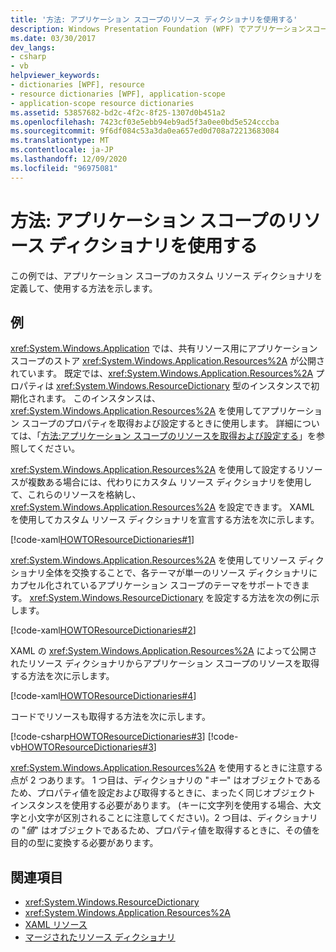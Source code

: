```yaml
---
title: '方法: アプリケーション スコープのリソース ディクショナリを使用する'
description: Windows Presentation Foundation (WPF) でアプリケーションスコープのカスタム リソース ディクショナリを定義して使用する方法について説明します。
ms.date: 03/30/2017
dev_langs:
- csharp
- vb
helpviewer_keywords:
- dictionaries [WPF], resource
- resource dictionaries [WPF], application-scope
- application-scope resource dictionaries
ms.assetid: 53857682-bd2c-4f2c-8f25-1307d0b451a2
ms.openlocfilehash: 7423cf03e5ebb94eb9ad5f3a0ee0bd5e524cccba
ms.sourcegitcommit: 9f6df084c53a3da0ea657ed0d708a72213683084
ms.translationtype: MT
ms.contentlocale: ja-JP
ms.lasthandoff: 12/09/2020
ms.locfileid: "96975081"
---
```

# <a name="how-to-use-an-application-scope-resource-dictionary"></a>方法: アプリケーション スコープのリソース ディクショナリを使用する

この例では、アプリケーション スコープのカスタム リソース ディクショナリを定義して、使用する方法を示します。  
  
## <a name="example"></a>例  

 <xref:System.Windows.Application> では、共有リソース用にアプリケーション スコープのストア <xref:System.Windows.Application.Resources%2A> が公開されています。 既定では、<xref:System.Windows.Application.Resources%2A> プロパティは <xref:System.Windows.ResourceDictionary> 型のインスタンスで初期化されます。 このインスタンスは、<xref:System.Windows.Application.Resources%2A> を使用してアプリケーション スコープのプロパティを取得および設定するときに使用します。 詳細については、「[方法:アプリケーション スコープのリソースを取得および設定する](/previous-versions/dotnet/netframework-4.0/aa348547(v=vs.100))」を参照してください。
  
 <xref:System.Windows.Application.Resources%2A> を使用して設定するリソースが複数ある場合には、代わりにカスタム リソース ディクショナリを使用して、これらのリソースを格納し、<xref:System.Windows.Application.Resources%2A> を設定できます。 XAML を使用してカスタム リソース ディクショナリを宣言する方法を次に示します。
  
 [!code-xaml[HOWTOResourceDictionaries#1](~/samples/snippets/csharp/VS_Snippets_Wpf/HowToResourceDictionaries/CSharp/MyResourceDictionary.xaml#1)]  
  
 <xref:System.Windows.Application.Resources%2A> を使用してリソース ディクショナリ全体を交換することで、各テーマが単一のリソース ディクショナリにカプセル化されているアプリケーション スコープのテーマをサポートできます。 <xref:System.Windows.ResourceDictionary> を設定する方法を次の例に示します。  
  
 [!code-xaml[HOWTOResourceDictionaries#2](~/samples/snippets/csharp/VS_Snippets_Wpf/HowToResourceDictionaries/CSharp/App.xaml#2)]  
  
 XAML の <xref:System.Windows.Application.Resources%2A> によって公開されたリソース ディクショナリからアプリケーション スコープのリソースを取得する方法を次に示します。  
  
 [!code-xaml[HOWTOResourceDictionaries#4](~/samples/snippets/csharp/VS_Snippets_Wpf/HowToResourceDictionaries/CSharp/MainWindow.xaml#4)]  
  
 コードでリソースも取得する方法を次に示します。  
  
 [!code-csharp[HOWTOResourceDictionaries#3](~/samples/snippets/csharp/VS_Snippets_Wpf/HowToResourceDictionaries/CSharp/MainWindow.xaml.cs#3)]
 [!code-vb[HOWTOResourceDictionaries#3](~/samples/snippets/visualbasic/VS_Snippets_Wpf/HowToResourceDictionaries/VB/MainWindow.xaml.vb#3)]  
  
 <xref:System.Windows.Application.Resources%2A> を使用するときに注意する点が 2 つあります。 1 つ目は、ディクショナリの "*キー*" はオブジェクトであるため、プロパティ値を設定および取得するときに、まったく同じオブジェクト インスタンスを使用する必要があります。 (キーに文字列を使用する場合、大文字と小文字が区別されることに注意してください)。2 つ目は、ディクショナリの "*値*" はオブジェクトであるため、プロパティ値を取得するときに、その値を目的の型に変換する必要があります。  
  
## <a name="see-also"></a>関連項目

- <xref:System.Windows.ResourceDictionary>
- <xref:System.Windows.Application.Resources%2A>
- [XAML リソース](/dotnet/desktop-wpf/fundamentals/xaml-resources-define)
- [マージされたリソース ディクショナリ](../advanced/merged-resource-dictionaries.md)
